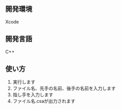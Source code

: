 ## 開発環境  
Xcode
## 開発言語  
C++
## 使い方
1. 実行します
2. ファイル名、先手の名前、後手の名前を入力します
3. 指し手を入力します
4. ファイル名.csaが出力されます
